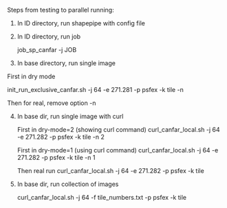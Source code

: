 
Steps from testing to parallel running:

1. In ID directory, run shapepipe with config file

2. In ID directory, run job

   job_sp_canfar -j JOB

3. In base directory, run single image

  First in dry mode

  init_run_exclusive_canfar.sh -j 64 -e 271.281 -p psfex -k tile -n

  Then for real, remove option -n

4. In base dir, run single image with curl

    First in dry-mode=2 (showing curl command)
    curl_canfar_local.sh -j 64 -e 271.282 -p psfex -k tile -n 2

    First in dry-mode=1 (using curl command)
    curl_canfar_local.sh -j 64 -e 271.282 -p psfex -k tile -n 1

    Then real run
    curl_canfar_local.sh -j 64 -e 271.282 -p psfex -k tile

5. In base dir, run collection of images

    curl_canfar_local.sh -j 64 -f tile_numbers.txt -p psfex -k tile
